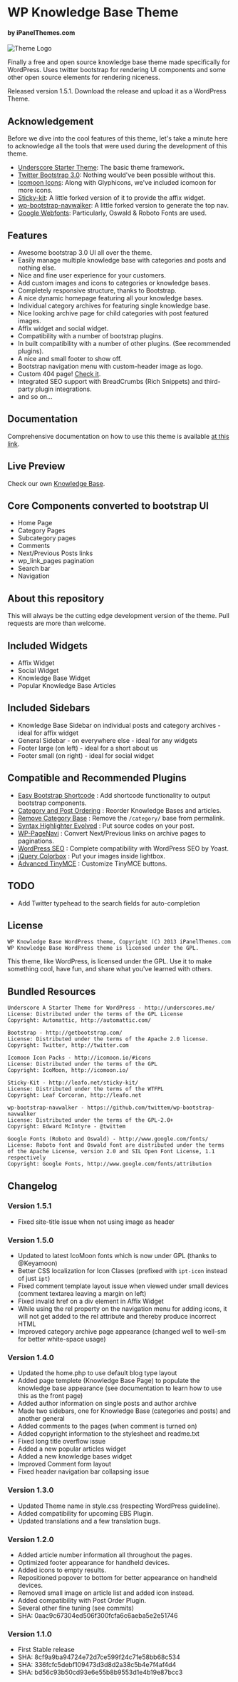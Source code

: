 # WP Knowledge Base Theme
#### by iPanelThemes.com

![Theme Logo](theme-banner.png?raw=true)

Finally a free and open source knowledge base theme made specifically for WordPress.
Uses twitter bootstrap for rendering UI components and some other open source elements
for rendering niceness.

Released version 1.5.1. Download the release and upload it as a WordPress Theme.

## Acknowledgement
Before we dive into the cool features of this theme, let's take a minute here to acknowledge
all the tools that were used during the development of this theme.
* [Underscore Starter Theme](http://underscores.me/): The basic theme framework.
* [Twitter Bootstrap 3.0](http://getbootstrap.com/): Nothing would've been possible without this.
* [Icomoon Icons](http://icomoon.io/): Along with Glyphicons, we've included icomoon for more icons.
* [Sticky-kit](https://github.com/leafo/sticky-kit): A little forked version of it to provide the affix widget.
* [wp-bootstrap-navwalker](https://github.com/twittem/wp-bootstrap-navwalker): A little forked version to generate the top nav.
* [Google Webfonts](http://www.google.com/fonts/): Particularly, Oswald & Roboto Fonts are used.

## Features
* Awesome bootstrap 3.0 UI all over the theme.
* Easily manage multiple knowledge base with categories and posts and nothing else.
* Nice and fine user experience for your customers.
* Add custom images and icons to categories or knowledge bases.
* Completely responsive structure, thanks to Bootstrap.
* A nice dynamic homepage featuring all your knowledge bases.
* Individual category archives for featuring single knowledge base.
* Nice looking archive page for child categories with post featured images.
* Affix widget and social widget.
* Compatibility with a number of bootstrap plugins.
* In built compatibility with a number of other plugins. (See recommended plugins).
* A nice and small footer to show off.
* Bootstrap navigation menu with custom-header image as logo.
* Custom 404 page! [Check it](http://ipanelthemes.com/kb/i-am-a-smart-404-page/).
* Integrated SEO support with BreadCrumbs (Rich Snippets) and third-party plugin integrations.
* and so on...

## Documentation
Comprehensive documentation on how to use this theme is available [at this link](http://ipanelthemes.com/kb/products/wp-knowledge-base-theme/).

## Live Preview
Check our own [Knowledge Base](http://ipanelthemes.com/kb/).

## Core Components converted to bootstrap UI
* Home Page
* Category Pages
* Subcategory pages
* Comments
* Next/Previous Posts links
* wp_link_pages pagination
* Search bar
* Navigation

## About this repository
This will always be the cutting edge development version of the theme. Pull requests are more than welcome.

## Included Widgets
* Affix Widget
* Social Widget
* Knowledge Base Widget
* Popular Knowledge Base Articles

## Included Sidebars
* Knowledge Base Sidebar on individual posts and category archives - ideal for affix widget
* General Sidebar - on everywhere else - ideal for any widgets
* Footer large (on left) - ideal for a short about us
* Footer small (on right) - ideal for social widget

## Compatible and Recommended Plugins
* [Easy Bootstrap Shortcode](http://ipanelthemes.com/kb/wp-knowledge-base-theme/kb-plugins/easy-bootstrap-shortcode/) : Add shortcode functionality to output bootstrap components.
* [Category and Post Ordering](http://ipanelthemes.com/kb/wp-knowledge-base-theme/kb-plugins/category-post-ordering/) : Reorder Knowledge Bases and articles.
* [Remove Category Base](http://ipanelthemes.com/kb/wp-knowledge-base-theme/kb-plugins/remove-category-base/) : Remove the `/category/` base from permalink.
* [Syntax Highlighter Evolved](http://ipanelthemes.com/kb/wp-knowledge-base-theme/kb-plugins/syntax-highlighting/) : Put source codes on your post.
* [WP-PageNavi](http://ipanelthemes.com/kb/wp-knowledge-base-theme/kb-plugins/pagination-using-wp-pagenavi/) : Convert Next/Previous links on archive pages to paginations.
* [WordPress SEO](http://ipanelthemes.com/kb/search-engine-optimization/) : Complete compatibility with WordPress SEO by Yoast.
* [jQuery Colorbox](http://http://ipanelthemes.com/kb/wp-knowledge-base-theme/kb-plugins/jquery-colorbox-display-images-lighbox/) : Put your images inside lightbox.
* [Advanced TinyMCE](http://ipanelthemes.com/kb/wp-knowledge-base-theme/kb-plugins/customizing-tinymce-editor-buttons/) : Customize TinyMCE buttons.

## TODO

* Add Twitter typehead to the search fields for auto-completion

## License
```
WP Knowledge Base WordPress theme, Copyright (C) 2013 iPanelThemes.com
WP Knowledge Base WordPress theme is licensed under the GPL.
```

This theme, like WordPress, is licensed under the GPL.
Use it to make something cool, have fun, and share what you've learned with others.

## Bundled Resources
```
Underscore A Starter Theme for WordPress - ​http://underscores.me/
License: Distributed under the terms of the GPL License
Copyright: Automattic, http://automattic.com/
```

```
Bootstrap - ​http://getbootstrap.com/
License: Distributed under the terms of the Apache 2.0 license.
Copyright: Twitter, http://twitter.com
```

```
Icomoon Icon Packs - ​http://icomoon.io/#icons
License: Distributed under the terms of the GPL
Copyright: IcoMoon, http://icomoon.io/
```

```
Sticky-Kit - ​http://leafo.net/sticky-kit/
License: Distributed under the terms of the WTFPL
Copyright: Leaf Corcoran, http://leafo.net
```

```
wp-bootstrap-navwalker - ​https://github.com/twittem/wp-bootstrap-navwalker
License: Distributed under the terms of the GPL-2.0+
Copyright: Edward McIntyre - @twittem
```

```
Google Fonts (Roboto and Oswald) - ​http://www.google.com/fonts/
License: Roboto font and Oswald font are distributed under the terms of the Apache License, version 2.0 and SIL Open Font License, 1.1 respectively
Copyright: Google Fonts, http://www.google.com/fonts/attribution
```

## Changelog

### Version 1.5.1

* Fixed site-title issue when not using image as header

### Version 1.5.0

* Updated to latest IcoMoon fonts which is now under GPL (thanks to @Keyamoon)
* Better CSS localization for Icon Classes (prefixed with `ipt-icon` instead of just `ipt`)
* Fixed comment template layout issue when viewed under small devices (comment textarea leaving a margin on left)
* Fixed invalid href on a div element in Affix Widget
* While using the rel property on the navigation menu for adding icons, it will not get added to the rel attribute and thereby produce incorrect HTML
* Improved category archive page appearance (changed well to well-sm for better white-space usage)

### Version 1.4.0

* Updated the home.php to use default blog type layout
* Added page templete (Knowledge Base Page) to populate the knowledge base appearance (see documentation to learn how to use this as the front page)
* Added author information on single posts and author archive
* Made two sidebars, one for Knowledge Base (categories and posts) and another general
* Added comments to the pages (when comment is turned on)
* Added copyright information to the stylesheet and readme.txt
* Fixed long title overflow issue
* Added a new popular articles widget
* Added a new knowledge bases widget
* Improved Comment form layout
* Fixed header navigation bar collapsing issue

### Version 1.3.0

* Updated Theme name in style.css (respecting WordPress guideline).
* Added compatibility for upcoming EBS Plugin.
* Updated translations and a few translation bugs.

### Version 1.2.0

* Added article number information all throughout the pages.
* Optimized footer appearance for handheld devices.
* Added icons to empty results.
* Repositioned popover to bottom for better appearance on handheld devices.
* Removed small image on article list and added icon instead.
* Added compatibility with Post Order Plugin.
* Several other fine tuning (see commits)
* SHA: 0aac9c67304ed506f300fcfa6c6aeba5e2e51746

### Version 1.1.0
* First Stable release
* SHA: 8cf9a9ba94724e72d7ce599f24c71e58bb68c534
* SHA: 336fcfc5debf109473d3d8d2a38c5b4e7f4af4d4
* SHA: bd56c93b50cd93e6e55b8b9553d1e4b19e87bcc3
